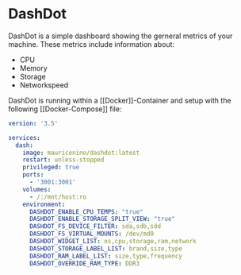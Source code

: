 # DashDot

DashDot is a simple dashboard showing the gerneral metrics of your machine.
These metrics include information about:
- CPU
- Memory
- Storage
- Networkspeed 

DashDot is running within a [[Docker]]-Container and setup with the following [[Docker-Compose]] file:
```yml
version: '3.5'

services:
  dash:
    image: mauricenino/dashdot:latest
    restart: unless-stopped
    privileged: true
    ports:
      - '3001:3001'
    volumes:
      - /:/mnt/host:ro
    environment:
      DASHDOT_ENABLE_CPU_TEMPS: "true"
      DASHDOT_ENABLE_STORAGE_SPLIT_VIEW: "true"
      DASHDOT_FS_DEVICE_FILTER: sda,sdb,sdd
      DASHDOT_FS_VIRTUAL_MOUNTS: /dev/md0
      DASHDOT_WIDGET_LIST: os,cpu,storage,ram,network
      DASHDOT_STORAGE_LABEL_LIST: brand,size,type
      DASHDOT_RAM_LABEL_LIST: size,type,frequency
      DASHDOT_OVERRIDE_RAM_TYPE: DDR3
```
